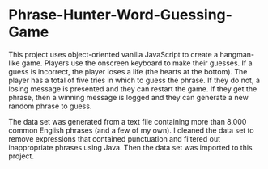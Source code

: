 # Phrase-Hunter-Word-Guessing-Game
This project uses object-oriented vanilla JavaScript to create a hangman-like game. Players use the onscreen keyboard to make their guesses. If a guess is incorrect, the player loses a life (the hearts at the bottom). The player has a total of five tries in which to guess the phrase. If they do not, a losing message is presented and they can restart the game. If they get the phrase, then a winning message is logged and they can generate a new random phrase to guess. 

The data set was generated from a text file containing more than 8,000 common English phrases (and a few of my own). I cleaned the data set to remove expressions that contained punctuation and filtered out inappropriate phrases using Java. Then the data set was imported to this project.
